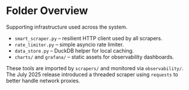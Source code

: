# Folder Overview

Supporting infrastructure used across the system.
- `smart_scraper.py` – resilient HTTP client used by all scrapers.
- `rate_limiter.py` – simple asyncio rate limiter.
- `data_store.py` – DuckDB helper for local caching.
- `charts/` and `grafana/` – static assets for observability dashboards.

These tools are imported by `scrapers/` and monitored via `observability/`.
The July 2025 release introduced a threaded scraper using `requests` to better
handle network proxies.
